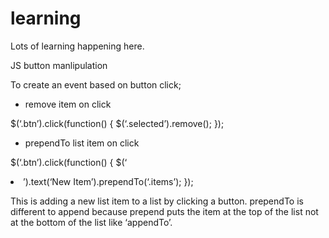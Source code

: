 # learning
Lots of learning happening here.

JS button manlipulation

To create an event based on button click;
- remove item on click

$(‘.btn’).click(function() {
	$(‘.selected’).remove();
});
 
- prependTo list item on click
 
$(‘.btn’).click(function() {
	$(‘<li>’).text(‘New Item’).prependTo(‘.items’);
});
 
This is adding a new list item to a list by clicking a button. prependTo is different to append because prepend puts the item at the top of the list not at the bottom of the list like ‘appendTo’.
